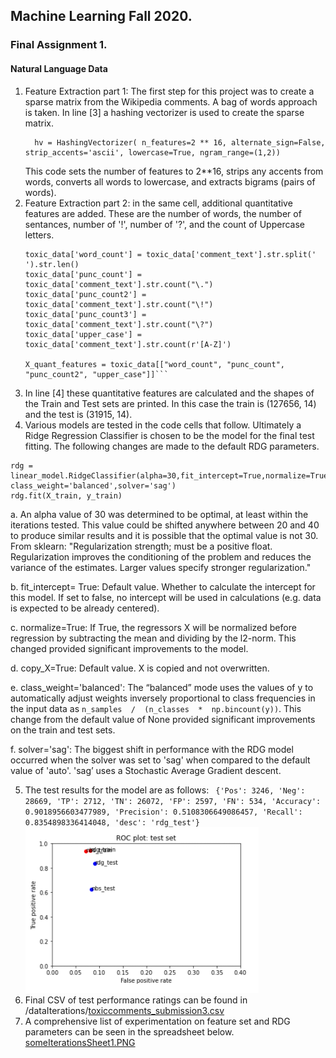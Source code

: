 
## Machine Learning Fall 2020.

### Final Assignment 1.

#### Natural Language Data

  

1. Feature Extraction part 1: The first step for this project was to create a sparse matrix from the Wikipedia comments. A bag of words approach is taken. In line [3] a hashing vectorizer is used to create the sparse matrix. 
	```       
	  hv = HashingVectorizer( n_features=2 ** 16, alternate_sign=False, strip_accents='ascii', lowercase=True, ngram_range=(1,2))
	  ```
	  This code sets the number of features to 2**16, strips any accents from words, converts all words to lowercase, and extracts bigrams (pairs of words).  
2. Feature Extraction part 2: in the same cell, additional quantitative features are added. These are the number of words, the number of sentances, number of '!', number of '?', and the count of Uppercase letters. 
	```
	toxic_data['word_count'] = toxic_data['comment_text'].str.split(' ').str.len()
    toxic_data['punc_count'] = toxic_data['comment_text'].str.count("\.")
    toxic_data['punc_count2'] = toxic_data['comment_text'].str.count("\!")
    toxic_data['punc_count3'] = toxic_data['comment_text'].str.count("\?")
    toxic_data['upper_case'] = toxic_data['comment_text'].str.count(r'[A-Z]')

    X_quant_features = toxic_data[["word_count", "punc_count", "punc_count2", "upper_case"]]```
3. In line [4] these quantitative features are calculated and the shapes of the Train and Test sets are printed. In this case the train is (127656, 14) and the test is (31915, 14).
4. Various models are tested in the code cells that follow. Ultimately a Ridge Regression Classifier is chosen to be the model for the final test fitting. The following changes are made to the default RDG parameters. 
```
rdg = linear_model.RidgeClassifier(alpha=30,fit_intercept=True,normalize=True,copy_X=True, class_weight='balanced',solver='sag')
rdg.fit(X_train, y_train)
```
a. An alpha value of 30 was determined to be optimal, at least within the iterations tested. This value could be shifted anywhere between 20 and 40 to produce similar results and it is possible that the optimal value is not 30. From sklearn: "Regularization strength; must be a positive float. Regularization improves the conditioning of the problem and reduces the variance of the estimates. Larger values specify stronger regularization."

b. fit_intercept= True: Default value. Whether to calculate the intercept for this model. If set to false, no intercept will be used in calculations (e.g. data is expected to be already centered).

c. normalize=True: If True, the regressors X will be normalized before regression by subtracting the mean and dividing by the l2-norm. This changed provided significant improvements to the model. 

d. copy_X=True: Default value. X is copied and not overwritten. 

e. class_weight='balanced': The “balanced” mode uses the values of y to automatically adjust weights inversely proportional to class frequencies in the input data as `n_samples  /  (n_classes  *  np.bincount(y))`. This change from the default value of None provided significant improvements on the train and test sets. 

f. solver='sag': The biggest shift in performance with the RDG model occurred when the solver was set to 'sag' when compared to the default value of 'auto'. 'sag’ uses a Stochastic Average Gradient descent.

5. The test results for the model are as follows: 
		``` 
		{'Pos': 3246, 'Neg': 28669, 'TP': 2712, 'TN': 26072, 'FP': 2597, 'FN': 534, 'Accuracy': 0.9018956603477989, 'Precision': 0.5108306649086457, 'Recall': 0.8354898336414048, 'desc': 'rdg_test'}
		```
		![Test_Performance.PNG](https://github.com/Dalbed349/MachineLearningAssignments/blob/main/FinalAssignment1/Test_Performance.PNG "Test_Performance.PNG")
6. Final CSV of test performance ratings can be found in /dataIterations/[toxiccomments_submission3.csv](https://github.com/Dalbed349/MachineLearningAssignments/blob/main/FinalAssignment1/dataIterations/toxiccomments_submission3.csv "toxiccomments_submission3.csv")
7. A comprehensive list of experimentation on feature set and RDG parameters can be seen in the spreadsheet below. [someIterationsSheet1.PNG](https://github.com/Dalbed349/MachineLearningAssignments/blob/main/FinalAssignment1/someIterationsSheet1.PNG "someIterationsSheet1.PNG")
